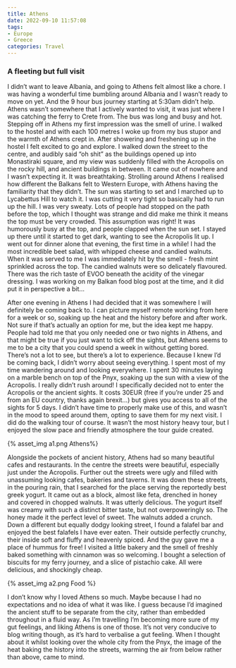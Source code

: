 ```yaml
---
title: Athens
date: 2022-09-10 11:57:08
tags: 
- Europe
- Greece
categories: Travel
---
```

### A fleeting but full visit

I didn’t want to leave Albania, and going to Athens felt almost like a chore. I was having a wonderful time bumbling around Albania and I wasn’t ready to move on yet. And the 9 hour bus journey starting at 5:30am didn’t help. Athens wasn’t somewhere that I actively wanted to visit, it was just where I was catching the ferry to Crete from. The bus was long and busy and hot. Stepping off in Athens my first impression was the smell of urine. I walked to the hostel and with each 100 metres I woke up from my bus stupor and the warmth of Athens crept in. After showering and freshening up in the hostel I felt excited to go and explore. I walked down the street to the centre, and audibly said “oh shit” as the buildings opened up into Monastiraki square, and my view was suddenly filled with the Acropolis on the rocky hill, and ancient buildings in between. It came out of nowhere and I wasn’t expecting it. It was breathtaking. Strolling around Athens I realised how different the Balkans felt to Western Europe, with Athens having the familiarity that they didn’t. The sun was starting to set and I marched up to Lycabettus Hill to watch it. I was cutting it very tight so basically had to run up the hill. I was very sweaty. Lots of people had stopped on the path before the top, which I thought was strange and did make me think it means the top must be very crowded. This assumption was right! It was humorously busy at the top, and people clapped when the sun set. I stayed up there until it started to get dark, wanting to see the Acropolis lit up. I went out for dinner alone that evening, the first time in a while! I had the most incredible beet salad, with whipped cheese and candied walnuts. When it was served to me I was immediately hit by the smell - fresh mint sprinkled across the top. The candied walnuts were so delicately flavoured. There was the rich taste of EVOO beneath the acidity of the vinegar dressing. I was working on my Balkan food blog post at the time, and it did put it in perspective a bit…

After one evening in Athens I had decided that it was somewhere I will definitely be coming back to. I can picture myself remote working from here for a week or so, soaking up the heat and the history before and after work. Not sure if that’s actually an option for me, but the idea kept me happy. People had told me that you only needed one or two nights in Athens, and that might be true if you just want to tick off the sights, but Athens seems to me to be a city that you could spend a week in without getting bored. There’s not a lot to see, but there’s a lot to experience. Because I knew I’d be coming back, I didn’t worry about seeing everything. I spent most of my time wandering around and looking everywhere. I spent 30 minutes laying on a marble bench on top of the Pnyx, soaking up the sun with a view of the Acropolis. I really didn’t rush around! I specifically decided not to enter the Acropolis or the ancient sights. It costs 30EUR (free if you’re under 25 and from an EU country, thanks again brexit…) but gives you access to all of the sights for 5 days. I didn’t have time to properly make use of this, and wasn’t in the mood to speed around them, opting to save them for my next visit. I did do the walking tour of course. It wasn’t the most history heavy tour, but I enjoyed the slow pace and friendly atmosphere the tour guide created. 

{% asset_img a1.png Athens%}

Alongside the pockets of ancient history, Athens had so many beautiful cafes and restaurants. In the centre the streets were beautiful, especially just under the Acropolis. Further out the streets were ugly and filled with unassuming looking cafes, bakeries and taverns. It was down these streets, in the pouring rain, that I searched for the place serving the reportedly best greek yogurt.  It came out as a block, almost like feta, drenched in honey and covered in chopped walnuts. It was utterly delicious. The yogurt itself was creamy with such a distinct bitter taste, but not overpoweringly so. The honey made it the perfect level of sweet. The walnuts added a crunch. Down a different but equally dodgy looking street, I found a falafel bar and enjoyed the best falafels I have ever eaten. Their outside perfectly crunchy, their inside soft and fluffy and heavenly spiced. And the guy gave me a place of hummus for free! I visited a little bakery and the smell of freshly baked something with cinnamon was so welcoming. I bought a selection of biscuits for my ferry journey, and a slice of pistachio cake. All were delicious, and shockingly cheap.

{% asset_img a2.png Food %}

I don’t know why I loved Athens so much. Maybe because I had no expectations and no idea of what it was like. I guess because I’d imagined the ancient stuff to be separate from the city, rather than embedded throughout in a fluid way. As I’m travelling I’m becoming more sure of my gut feelings, and liking Athens is one of those. It’s not very conducive to blog writing though, as it’s hard to verbalise a gut feeling. When I thought about it whilst looking over the whole city from the Pnyx, the image of the heat baking the history into the streets, warming the air from below rather than above, came to mind.